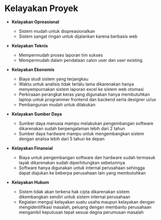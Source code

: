 # Kelayakan Proyek



*   **Kelayakan Opreasional**

    * Sistem mudah untuk diopreasionalkan
    * Sistem sangat ringan untuk dijalankan karena berbasis web


*   **Kelayakan Teknis**

    * Mempermudah proses laporan tim sukses
    * Mempermudah dalam pendataan calon user dan user existing


*   **Kelayakan Ekonomis**

    * Biaya studi sistem yang terjangkau
    * Waktu untuk analisis tidak terlalu lama dikarenakan hanya menyempurnakan sistem laporan excel ke sistem web otomasi
    * Perkiraaan perangkat keras yang digunakan hanya membutuhkan laptop untuk programmer frontend dan backend serta designer ui/ux
    * Pembangunan mudah untuk dilakukan


*   **Kelayakan Sumber Daya**

    * Sumber daya manusia mampu melakukan pengembangan software dikarenakan sudah berpengalaman lebih dari 2 tahun
    * Sumber daya hardware mampu untuk mengembangkan sistem dengan analisa lebih dari 5 tahun ke depan


*   **Kelayakan Finansial**

    * Biaya untuk pengembangan software dan hardware sudah termasuk layak dikarenakan sudah diperhitungkan sebelumnya
    * Software hanya digunakan untuk internal perusahaan sehingga dapat diajukan ke beberpa perusahaan lain yang membutuhkan


* **Kelayakan Hukum**
  * Sistem tidak akan terkena hak cipta dikarenakan sistem dikembangkan sendiri untuk sistem internal perusahaan
  * Kegiatan menguji kelayakan suatu usaha maupun kelayakan dengan mengidentifikasi masalah, peluang dengan membantu perusahaan mengambil keputusan tepat sesuai degna perumusan masalah
